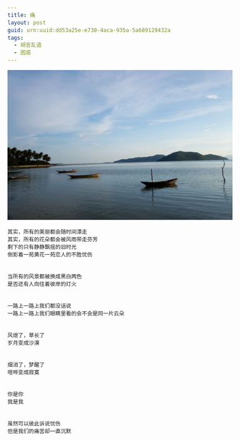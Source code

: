 ```yaml
---
title: 痛
layout: post
guid: urn:uuid:dd53a25e-e730-4aca-935a-5a689129432a
tags:
  - 胡言乱语
  - 困惑
---
```



[![](/media/files/2008/07/22/tong.png)](https://bolg-1257385283.cos.ap-chengdu.myqcloud.com/2008/07/22/tong.png)

```
其实，所有的美丽都会随时间漂走
其实，所有的花朵都会被风雨带走芬芳
剩下的只有静静飘摇的旧时光
倒影着一苑黄花一苑恋人的不胜忧伤


当所有的风景都被换成黑白两色
是否还有人向往着彼岸的灯火


一路上一路上我们都没话说
一路上一路上我们眼睛里看的会不会是同一片云朵


风熄了，草长了
岁月变成沙漠


烟消了，梦醒了
喧哗变成寂寞


你是你
我是我


虽然可以彼此诉说忧伤
但是我们的痛苦却一直沉默
```